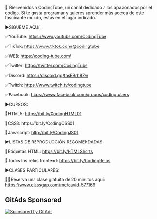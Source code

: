 👋 Bienvenidos a CodingTube, un canal dedicado a los apasionados por el código. Si te gusta programar y quieres aprender más acerca de este fascinante mundo, estás en el lugar indicado.


►SíGUEME AQUí:

✅YouTube: https://www.youtube.com/CodingTube

✅TikTok: https://www.tiktok.com/@codingtube

✅WEB: https://coding-tube.com/

✅Twitter: https://twitter.com/CodingTube

✅Discord: https://discord.gg/tasEBrh8Zw

✅Twitch: https://www.twitch.tv/codingtube

✅Facebook: https://www.facebook.com/groups/codingtubers


►CURSOS:

📕HTML5: https://bit.ly/CodingHTML01

📘CSS3: https://bit.ly/CodingCSS01

📙Javascript: http://bit.ly/CodingJS01



►LISTAS DE REPRODUCCIÓN RECOMENDADAS:

📒Etiquetas HTML: https://bit.ly/HTMLShorts

📗Todos los retos frontend: https://bit.ly/CodingRetos


►CLASES PARTICULARES:

👨‍🏫Reserva una clase gratuita de 20 minutos aquí: https://www.classgap.com/me/david-577169

<!-- GitAds-Verify: 6VZHXEPCQY13ZOZXZA5DFNHI5EL2TXWL -->

## GitAds Sponsored
[![Sponsored by GitAds](https://gitads.dev/v1/ad-serve?source=codingithub/codingithub@github)](https://gitads.dev/v1/ad-track?source=codingithub/codingithub@github)


